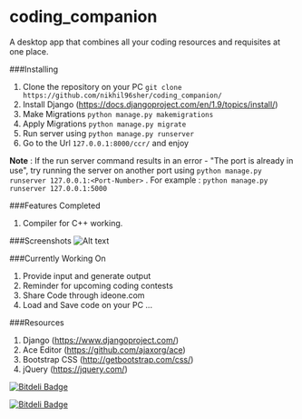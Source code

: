 # coding_companion
A desktop app that combines all your coding resources and requisites at one place.

###Installing
1. Clone the repository on your PC `git clone https://github.com/nikhil96sher/coding_companion/`
2. Install Django (https://docs.djangoproject.com/en/1.9/topics/install/)
3. Make Migrations `python manage.py makemigrations`
4. Apply Migrations `python manage.py migrate`
3. Run server using `python manage.py runserver`
4. Go to the Url `127.0.0.1:8000/ccr/` and enjoy

**Note** : If the run server command results in an error - "The port is already in use", try running the server on another port using `python manage.py runserver 127.0.0.1:<Port-Number>` . For example : `python manage.py runserver 127.0.0.1:5000`

###Features Completed
1. Compiler for C++ working.

###Screenshots
![Alt text](https://github.com/nikhil96sher/coding_companion/blob/master/screenshots/compile_error.png "Screenshot")

###Currently Working On
1. Provide input and generate output
2. Reminder for upcoming coding contests
3. Share Code through ideone.com
4. Load and Save code on your PC ...

###Resources
1. Django (https://www.djangoproject.com/)
2. Ace Editor (https://github.com/ajaxorg/ace)
3. Bootstrap CSS (http://getbootstrap.com/css/)
4. jQuery (https://jquery.com/)


[![Bitdeli Badge](https://d2weczhvl823v0.cloudfront.net/nikhil96sher/coding_companion/trend.png)](https://bitdeli.com/free "Bitdeli Badge")



[![Bitdeli Badge](https://d2weczhvl823v0.cloudfront.net/nikhil96sher/coding_companion/trend.png)](https://bitdeli.com/free "Bitdeli Badge")

